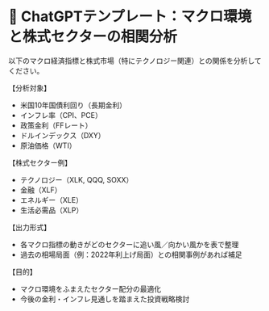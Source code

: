 # 🔄 ChatGPTテンプレート：マクロ環境と株式セクターの相関分析

以下のマクロ経済指標と株式市場（特にテクノロジー関連）との関係を分析してください。

【分析対象】
- 米国10年国債利回り（長期金利）
- インフレ率（CPI、PCE）
- 政策金利（FFレート）
- ドルインデックス（DXY）
- 原油価格（WTI）

【株式セクター例】
- テクノロジー（XLK, QQQ, SOXX）
- 金融（XLF）
- エネルギー（XLE）
- 生活必需品（XLP）

【出力形式】
- 各マクロ指標の動きがどのセクターに追い風／向かい風かを表で整理
- 過去の相場局面（例：2022年利上げ局面）との相関事例があれば補足

【目的】
- マクロ環境をふまえたセクター配分の最適化
- 今後の金利・インフレ見通しを踏まえた投資戦略検討

